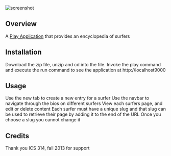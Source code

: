 ![screenshot](https://github.com/andrewpw/surferpedia/tree/delete-dialog-1/doc/surferpedia2.png)

Overview
--------

A [Play Application](http://playframework.com) that provides an encyclopedia of surfers


Installation
------------

Download the zip file, unzip and cd into the file. Invoke the play command and execute the run command to see the application at http://localhost9000

Usage
-----

Use the new tab to create a new entry for a surfer
Use the navbar to navigate through the bios on different surfers
View each surfers page, and edit or delete content
Each surfer must have a unique slug and that slug can be used to retrieve their page by adding it to the end of the URL
Once you choose a slug you cannot change it


Credits
-------

Thank you ICS 314, fall 2013 for support